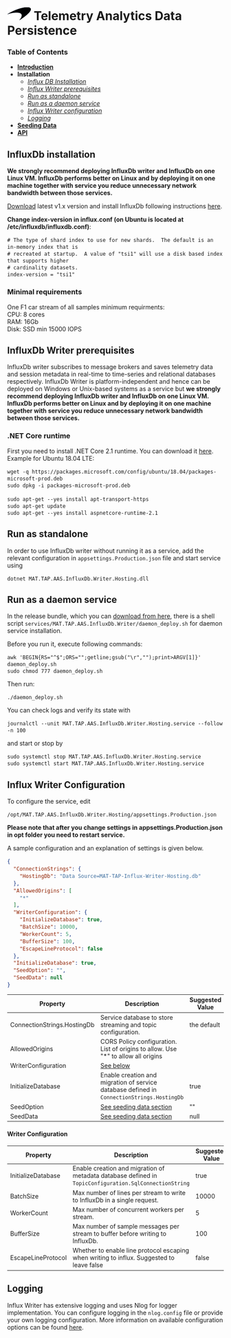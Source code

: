 # ![logo](/Branding/branding.png) Telemetry Analytics Data Persistence

### Table of Contents
- [**Introduction**](../README.md)<br>
- **Installation**<br>
  - [*Influx DB Installation*](#influxdb-installation)<br>
  - [*Influx Writer prerequisites*](#influxdb-writer-prerequisites)<br>
  - [*Run as standalone*](#run-as-standalone)<br>
  - [*Run as a daemon service*](#run-as-a-daemon-service)<br>
  - [*Influx Writer configuration*](#influx-writer-configuration)<br>
  - [*Logging*](#logging)<br>
- [**Seeding Data**](SeedData.md)<br>
- [**API**](API.md)<br>


## InfluxDb installation
**We strongly recommend deploying InfluxDb writer and InfluxDb on one Linux VM. InfluxDb performs better on Linux and by deploying it on one machine together with service you reduce unnecessary network bandwidth between those services.**

[Download](https://portal.influxdata.com/downloads/) latest v1.x version and install InfluxDb following instructions [here](https://docs.influxdata.com/influxdb/v1.7/introduction/installation/).

**Change index-version in influx.conf (on Ubuntu is located at /etc/influxdb/influxdb.conf)**:

```
# The type of shard index to use for new shards.  The default is an in-memory index that is
# recreated at startup.  A value of "tsi1" will use a disk based index that supports higher
# cardinality datasets.
index-version = "tsi1"
```

### Minimal requirements
One F1 car stream of all samples minimum requirments:  
CPU: 8 cores  
RAM: 16Gb  
Disk: SSD min 15000 IOPS  


## InfluxDb Writer prerequisites

InfluxDb writer subscribes to message brokers and saves telemetry data and session metadata in real-time to time-series and relational databases respectively. InfluxDb Writer is platform-independent and hence can be deployed on Windows or Unix-based systems as a service but **we strongly recommend deploying InfluxDb writer and InfluxDb on one Linux VM. InfluxDb performs better on Linux and by deploying it on one machine together with service you reduce unnecessary network bandwidth between those services.**

### .NET Core runtime
First you need to install .NET Core 2.1 runtime. You can download it [here](https://www.microsoft.com/net/download/dotnet-core/2.1). Example for Ubuntu 18.04 LTE: 

```
wget -q https://packages.microsoft.com/config/ubuntu/18.04/packages-microsoft-prod.deb
sudo dpkg -i packages-microsoft-prod.deb

sudo apt-get --yes install apt-transport-https
sudo apt-get update
sudo apt-get --yes install aspnetcore-runtime-2.1
```


## Run as standalone

In order to use InfluxDb writer without running it as a service, add the relevant configuration in `appsettings.Production.json` file and start service using
```
dotnet MAT.TAP.AAS.InfluxDb.Writer.Hosting.dll
```

## Run as a daemon service
In the release bundle, which you can [download from here](https://mclarenappliedtechnologies.zendesk.com/hc/en-us/sections/115000825753-Downloads), there is a shell script `services/MAT.TAP.AAS.InfluxDb.Writer/daemon_deploy.sh` for daemon service installation. 

Before you run it, execute following commands:
```
awk 'BEGIN{RS="^$";ORS="";getline;gsub("\r","");print>ARGV[1]}' daemon_deploy.sh
sudo chmod 777 daemon_deploy.sh
```

Then run:
```
./daemon_deploy.sh
```

You can check logs and verify its state with

```
journalctl --unit MAT.TAP.AAS.InfluxDb.Writer.Hosting.service --follow -n 100
```

and start or stop by 

```
sudo systemctl stop MAT.TAP.AAS.InfluxDb.Writer.Hosting.service
sudo systemctl start MAT.TAP.AAS.InfluxDb.Writer.Hosting.service
```

## Influx Writer Configuration
To configure the service, edit
```
/opt/MAT.TAP.AAS.InfluxDb.Writer.Hosting/appsettings.Production.json
```

**Please note that after you change settings in appsettings.Production.json in opt folder you need to restart service.**

A sample configuration and an explanation of settings is given below.
```json
{
  "ConnectionStrings": {
    "HostingDb": "Data Source=MAT-TAP-Influx-Writer-Hosting.db"
  },
  "AllowedOrigins": [
    "*"
  ], 
  "WriterConfiguration": {
    "InitializeDatabase": true, 
    "BatchSize": 10000, 
    "WorkerCount": 5, 
    "BufferSize": 100, 
    "EscapeLineProtocol": false
  },
  "InitializeDatabase": true,
  "SeedOption": "",
  "SeedData": null
}
```
| Property | Description | Suggested Value |
|--|--|--|
| ConnectionStrings.HostingDb | Service database to store streaming and topic configuration. | the default
| AllowedOrigins | CORS Policy configuration. List of origins to allow. Use "*" to allow all origins
| WriterConfiguration | [See below](#writer-configuration) |
| InitializeDatabase | Enable creation and migration of service database defined in `ConnectionStrings.HostingDb` | true |
| SeedOption | [See seeding data section](/docs/SeedData.md) | ""
| SeedData | [See seeding data section](/docs/SeedData.md) | null


#### Writer Configuration
| Property | Description | Suggested Value |
|--|--|--|
| InitializeDatabase| Enable creation and migration of metadata database defined in `TopicConfiguration.SqlConnectionString` | true |
| BatchSize | Max number of lines per stream to write to InfluxDb in a single request. | 10000 |
| WorkerCount | Max number of concurrent workers per stream. | 5 |
| BufferSize | Max number of sample messages per stream to buffer before writing to InfluxDb. | 100 |
| EscapeLineProtocol | Whether to enable line protocol escaping when writing to influx. Suggested to leave false | false |

## Logging

Influx Writer has extensive logging and uses Nlog for logger implementation. You can configure logging in the `nlog.config` file or provide your own logging configuration. More information on available configuration options can be found [here](https://github.com/nlog/nlog/wiki/Configuration-file).
